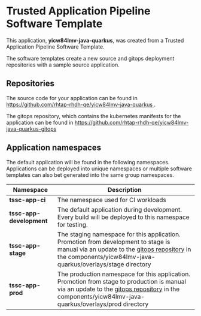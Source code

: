 # Trusted Application Pipeline Software Template

This application, **yicw84lmv-java-quarkus**, was created from a Trusted Application Pipeline Software Template.

The software templates create a new source and gitops deployment repositories with a sample source application. 

## Repositories

The source code for your application can be found in [https://github.com/rhtap-rhdh-qe/yicw84lmv-java-quarkus ](https://github.com/rhtap-rhdh-qe/yicw84lmv-java-quarkus ).
 
The gitops repository, which contains the kubernetes manifests for the application can be found in 
[https://github.com/rhtap-rhdh-qe/yicw84lmv-java-quarkus-gitops ](https://github.com/rhtap-rhdh-qe/yicw84lmv-java-quarkus-gitops ) 

## Application namespaces 

The default application will be found in the following namespaces. Applications can be deployed into unique namespaces or multiple software templates can also bet generated into the same group namespaces.  

|  Namespace   |  Description   |  
| -------- | -------- |
| **tssc-app-ci** | The namespace used for CI workloads |
| **tssc-app-development** | The default application during development. Every build will be deployed to this namespace for testing. |
| **tssc-app-stage** | The staging namespace for this application. Promotion from development to stage is manual via an update to the [gitops repository](https://github.com/rhtap-rhdh-qe/yicw84lmv-java-quarkus-gitops ) in the components/yicw84lmv-java-quarkus/overlays/stage directory |
| **tssc-app-prod** | The production namespace for this application. Promotion from stage to production is manual via an update to the [gitops repository](https://github.com/rhtap-rhdh-qe/yicw84lmv-java-quarkus-gitops ) in the components/yicw84lmv-java-quarkus/overlays/prod directory |